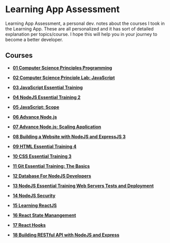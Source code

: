 # Learning App Assessment

Learning App Assessment, a personal dev. notes about the courses I took in the Learning App. These are all personalized and it has sort of detailed explanation per topics/course. I hope this will help you in your journey to become a better developer.

## Courses

- **[01 Computer Science Principles Programming](https://github.com/noeyislearning/learning-app-assessment/tree/main/01-computer-science-principle-programming)**

- **[02 Computer Science Principle Lab: JavaScript](https://github.com/noeyislearning/learning-app-assessment/tree/main/02-computer-science-principles-lab-javascript)**

- **[03 JavaScript Essential Training](https://github.com/noeyislearning/learning-app-assessment/tree/main/03-javascript-essential-training)**

- **[04 NodeJS Essential Training 2](https://github.com/noeyislearning/learning-app-assessment/tree/main/04-node-js-essential-traning-2)**

- **[05 JavaScript: Scope](https://github.com/noeyislearning/learning-app-assessment/tree/main/05-javascript-scope)**

- **[06 Advance Node.js](https://github.com/noeyislearning/learning-app-assessment/tree/main/06-advance-nodejs)**

- **[07 Advance Node.js: Scaling Application](https://github.com/noeyislearning/learning-app-assessment/tree/main/07-advance-nodejs-scaling-application)**

- **[08 Building a Website with NodeJS and ExpressJS 3](https://github.com/noeyislearning/learning-app-assessment/tree/main/08-building-a-website-with-nodejs-and-expressjs-3)**

- **[09 HTML Essential Training 4](https://github.com/noeyislearning/learning-app-assessment/tree/main/09-html-essential-training-4)**

- **[10 CSS Essential Training 3](https://github.com/noeyislearning/learning-app-assessment/tree/main/10-css-essential-training-3)**

- **[11 Git Essential Training: The Basics](https://github.com/noeyislearning/learning-app-assessment/tree/main/11-git-essential-training-the-basics)**

- **[12 Database For NodeJS Developers](https://github.com/noeyislearning/learning-app-assessment/tree/main/12-database-for-nodejs-developers)**

- **[13 NodeJS Essential Training Web Servers Tests and Deployment](https://github.com/noeyislearning/learning-app-assessment/tree/main/13-nodejs-essential-training-web-servers-tests-and-development)**

- **[14 NodeJS Security](https://github.com/noeyislearning/learning-app-assessment/tree/main/14-nodejs-security)**

- **[15 Learning ReactJS](https://github.com/noeyislearning/learning-app-assessment/tree/main/15-learning-reactjs)**

- **[16 React State Manangement](https://github.com/noeyislearning/learning-app-assessment/tree/main/16-react-state-management)**

- **[17 React Hooks](https://github.com/noeyislearning/learning-app-assessment/tree/main/17-react-hooks)**

- **[18 Building RESTful API with NodeJS and Express](https://github.com/noeyislearning/learning-app-assessment/tree/main/18-building-restful-api-with-nodejs-and-express)**

<!-- ## Usage

### For **[08 Building a Website with NodeJS and ExpressJS 3](https://github.com/noeyislearning/learning-app-assessment/tree/main/08-building-a-website-with-nodejs-and-expressjs-3)**

To run the server for this project, you need to install the dependencies first.

```bash
# Install dependencies
npm install

# Run in development
npm run dev:08
``` -->
